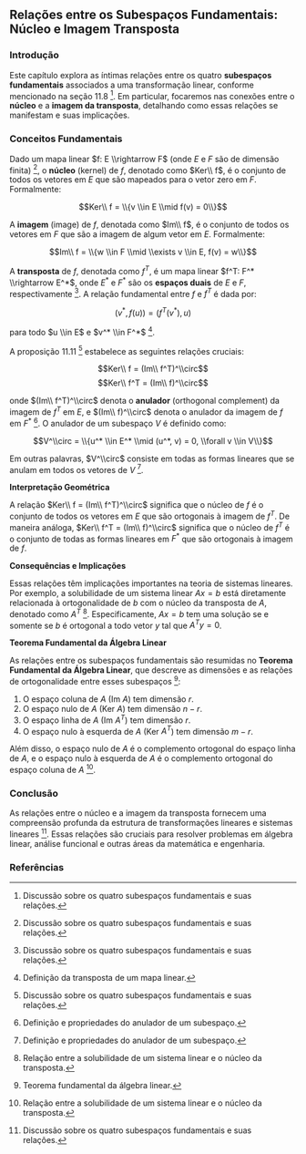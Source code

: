 ## Relações entre os Subespaços Fundamentais: Núcleo e Imagem Transposta

### Introdução
Este capítulo explora as íntimas relações entre os quatro **subespaços fundamentais** associados a uma transformação linear, conforme mencionado na seção 11.8 [^429]. Em particular, focaremos nas conexões entre o **núcleo** e a **imagem da transposta**, detalhando como essas relações se manifestam e suas implicações.

### Conceitos Fundamentais
Dado um mapa linear $f: E \\rightarrow F$ (onde $E$ e $F$ são de dimensão finita) [^429], o **núcleo** (kernel) de $f$, denotado como $Ker\\ f$, é o conjunto de todos os vetores em $E$ que são mapeados para o vetor zero em $F$. Formalmente:

$$Ker\\ f = \\{v \\in E \\mid f(v) = 0\\}$$

A **imagem** (image) de $f$, denotada como $Im\\ f$, é o conjunto de todos os vetores em $F$ que são a imagem de algum vetor em $E$. Formalmente:

$$Im\\ f = \\{w \\in F \\mid \\exists v \\in E, f(v) = w\\}$$

A **transposta** de $f$, denotada como $f^T$, é um mapa linear $f^T: F^* \\rightarrow E^*$, onde $E^*$ e $F^*$ são os **espaços duais** de $E$ e $F$, respectivamente [^429]. A relação fundamental entre $f$ e $f^T$ é dada por:

$$(v^*, f(u)) = (f^T(v^*), u)$$

para todo $u \\in E$ e $v^* \\in F^*$ [^422].

A proposição 11.11 [^429] estabelece as seguintes relações cruciais:

$$Ker\\ f = (Im\\ f^T)^\\circ$$
$$Ker\\ f^T = (Im\\ f)^\\circ$$

onde $(Im\\ f^T)^\\circ$ denota o **anulador** (orthogonal complement) da imagem de $f^T$ em $E$, e $(Im\\ f)^\\circ$ denota o anulador da imagem de $f$ em $F^*$ [^407]. O anulador de um subespaço $V$ é definido como:

$$V^\\circ = \\{u^* \\in E^* \\mid (u^*, v) = 0, \\forall v \\in V\\}$$

Em outras palavras, $V^\\circ$ consiste em todas as formas lineares que se anulam em todos os vetores de $V$ [^407].

**Interpretação Geométrica**

A relação $Ker\\ f = (Im\\ f^T)^\\circ$ significa que o núcleo de $f$ é o conjunto de todos os vetores em $E$ que são ortogonais à imagem de $f^T$. De maneira análoga, $Ker\\ f^T = (Im\\ f)^\\circ$ significa que o núcleo de $f^T$ é o conjunto de todas as formas lineares em $F^*$ que são ortogonais à imagem de $f$.

**Consequências e Implicações**

Essas relações têm implicações importantes na teoria de sistemas lineares. Por exemplo, a solubilidade de um sistema linear $Ax = b$ está diretamente relacionada à ortogonalidade de $b$ com o núcleo da transposta de $A$, denotado como $A^T$ [^431]. Especificamente, $Ax = b$ tem uma solução se e somente se $b$ é ortogonal a todo vetor $y$ tal que $A^T y = 0$.

**Teorema Fundamental da Álgebra Linear**

As relações entre os subespaços fundamentais são resumidas no **Teorema Fundamental da Álgebra Linear**, que descreve as dimensões e as relações de ortogonalidade entre esses subespaços [^430]:

1.  O espaço coluna de $A$ (Im $A$) tem dimensão $r$.
2.  O espaço nulo de $A$ (Ker $A$) tem dimensão $n-r$.
3.  O espaço linha de $A$ (Im $A^T$) tem dimensão $r$.
4.  O espaço nulo à esquerda de $A$ (Ker $A^T$) tem dimensão $m-r$.

Além disso, o espaço nulo de $A$ é o complemento ortogonal do espaço linha de $A$, e o espaço nulo à esquerda de $A$ é o complemento ortogonal do espaço coluna de $A$ [^431].

### Conclusão
As relações entre o núcleo e a imagem da transposta fornecem uma compreensão profunda da estrutura de transformações lineares e sistemas lineares [^429]. Essas relações são cruciais para resolver problemas em álgebra linear, análise funcional e outras áreas da matemática e engenharia.

### Referências
[^407]: Definição e propriedades do anulador de um subespaço.
[^422]: Definição da transposta de um mapa linear.
[^429]: Discussão sobre os quatro subespaços fundamentais e suas relações.
[^430]: Teorema fundamental da álgebra linear.
[^431]: Relação entre a solubilidade de um sistema linear e o núcleo da transposta.
<!-- END -->